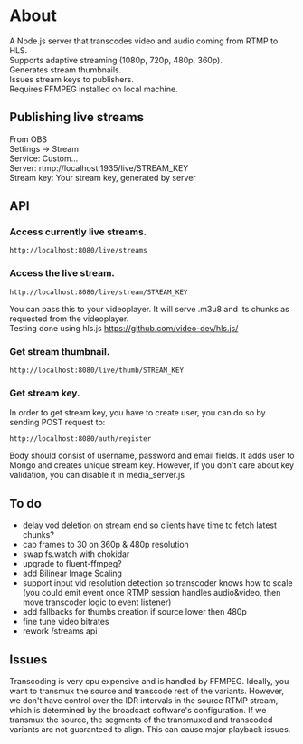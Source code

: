 # About

A Node.js server that transcodes video and audio coming from RTMP to HLS.<br>
Supports adaptive streaming (1080p, 720p, 480p, 360p).<br>
Generates stream thumbnails.<br>
Issues stream keys to publishers.<br>
Requires FFMPEG installed on local machine.<br>

## Publishing live streams

From OBS<br>
Settings -> Stream<br>
Service: Custom...<br>
Server: rtmp://localhost:1935/live/STREAM_KEY<br>
Stream key: Your stream key, generated by server<br>

## API

### Access currently live streams.

```
http://localhost:8080/live/streams
```

### Access the live stream.

```
http://localhost:8080/live/stream/STREAM_KEY
```

You can pass this to your videoplayer. It will serve .m3u8 and .ts chunks as requested from the videoplayer.<br>
Testing done using hls.js https://github.com/video-dev/hls.js/

### Get stream thumbnail.

```
http://localhost:8080/live/thumb/STREAM_KEY
```

### Get stream key.

In order to get stream key, you have to create user, you can do so by sending POST request to:

```
http://localhost:8080/auth/register
```

Body should consist of username, password and email fields. It adds user
to Mongo and creates unique stream key. However, if you don't care about
key validation, you can disable it in media_server.js

## To do

- delay vod deletion on stream end so clients have time to fetch latest chunks?
- cap frames to 30 on 360p & 480p resolution
- swap fs.watch with chokidar
- upgrade to fluent-ffmpeg?
- add Bilinear Image Scaling
- support input vid resolution detection so transcoder knows how to scale<br>
  (you could emit event once RTMP session handles audio&video, then move transcoder logic to event listener)
- add fallbacks for thumbs creation if source lower then 480p
- fine tune video bitrates
- rework /streams api

## Issues

Transcoding is very cpu expensive and is handled by FFMPEG. Ideally, you want to transmux the source and transcode
rest of the variants. However, we don't have control over the IDR intervals in the source RTMP stream, which is determined
by the broadcast software's configuration. If we transmux the source, the segments of the transmuxed and transcoded variants
are not guaranteed to align. This can cause major playback issues.
